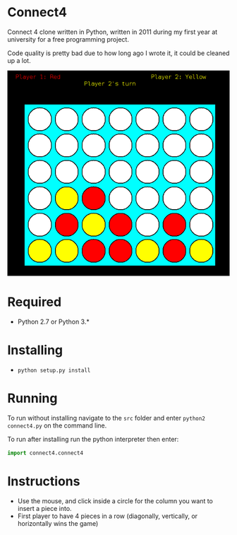 # Connect4
Connect 4 clone written in Python, written in 2011 during my
first year at university for a free programming project.

Code quality is pretty bad due to how long ago I wrote it,
it could be cleaned up a lot. 

![main](/images/c4.png?raw=true)

# Required
- Python 2.7 or Python 3.*

# Installing
- `python setup.py install`

# Running
To run without installing navigate to the `src` folder and enter `python2 connect4.py`
on the command line.

To run after installing run the python interpreter then enter: 
```python 
import connect4.connect4
```

# Instructions
- Use the mouse, and click inside a circle for the column you want 
to insert a piece into.
- First player to have 4 pieces in a row (diagonally, vertically, or horizontally
wins the game)
